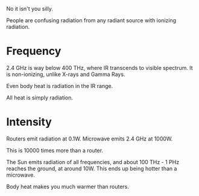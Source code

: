 No it isn't you silly.

People are confusing radiation from any radiant source with ionizing radiation.
# Frequency
2.4 GHz is way below 400 THz, where IR transcends to visible spectrum. It is non-ionizing, unlike X-rays and Gamma Rays.

Even body heat is radiation in the IR range.

All heat is simply radiation.
# Intensity
Routers emit radiation at 0.1W.
Microwave emits 2.4 GHz at 1000W.

This is 10000 times more than a router.

The Sun emits radiation of all frequencies, and about 100 THz - 1 PHz reaches the ground, at around 10W. This ends up being hotter than a microwave.

Body heat makes you much warmer than routers.